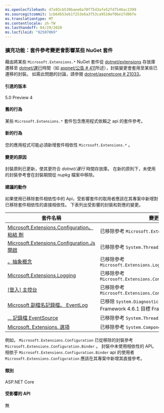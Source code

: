 ```yaml
---
ms.openlocfilehash: d7a93cb539baee6a70f75d3afe52fd7546ac2399
ms.sourcegitcommit: 1cb64b53eb1f253e6a3f53ca9510ef0be1fd06fe
ms.translationtype: MT
ms.contentlocale: zh-TW
ms.lasthandoff: 04/29/2020
ms.locfileid: "82507069"
---
```

### <a name="extensions-package-reference-changes-affecting-some-nuget-packages"></a>擴充功能：套件參考變更會影響某些 NuGet 套件

藉由將某些 `Microsoft.Extensions.*` NuGet 套件從 [dotnet/extensions](https://github.com/dotnet/extensions) 存放庫遷移至 [dotnet/運行](https://github.com/dotnet/runtime)時間（如 [aspnet/公告 # 411](https://github.com/aspnet/Announcements/issues/411)所述），封裝變更會套用至某些已遷移的封裝。 如需此問題的討論，請參閱 [dotnet/aspnetcore # 21033](https://github.com/dotnet/aspnetcore/issues/21033)。

#### <a name="version-introduced"></a>引進的版本

5.0 Preview 4

#### <a name="old-behavior"></a>舊的行為

某些 `Microsoft.Extensions.*` 套件包含應用程式依賴之 api 的套件參考。

#### <a name="new-behavior"></a>新的行為

您的應用程式可能必須新增套件相依性 `Microsoft.Extensions.*` 。

#### <a name="reason-for-change"></a>變更的原因

封裝原則已更新，使其更符合 *dotnet/運行* 時間存放庫。 在新的原則下，未使用的封裝參考會在封裝期間從 *nupkg* 檔案中移除。

#### <a name="recommended-action"></a>建議的動作

如果使用已移除套件相依性中的 Api，受影響套件的取用者應該在其專案中新增對已移除套件相依性的直接相依性。 下表列出受影響的封裝和對應的變更。

|套件名稱|變更描述|
|------------|------------------|
|[Microsoft.Extensions.Configuration。粘結 劑](https://nuget.org/packages/Microsoft.Extensions.Configuration.Binder)|已移除參考 `Microsoft.Extensions.Configuration`|
|[Microsoft.Extensions.Configuration.Js開啟](https://nuget.org/packages/Microsoft.Extensions.Configuration.Json)    |已移除參考 `System.Threading.Tasks.Extensions`|
|[。抽象概念](https://nuget.org/packages/Microsoft.Extensions.Hosting.Abstractions)|已移除參考 `Microsoft.Extensions.Logging.Abstractions`|
|[Microsoft.Extensions.Logging](https://nuget.org/packages/Microsoft.Extensions.Logging)                          |已移除參考 `Microsoft.Extensions.Configuration.Binder`|
|[[登入] 主控台](https://nuget.org/packages/Microsoft.Extensions.Logging.Console)          |已移除參考 `Microsoft.Extensions.Configuration.Abstractions`|
|[Microsoft 副檔名記錄檔。 EventLog](https://nuget.org/packages/Microsoft.Extensions.Logging.EventLog)        |已移除 `System.Diagnostics.EventLog` .NET Framework 4.6.1 目標 Framework 標記的參考|
|[... 記錄檔 EventSource](https://nuget.org/packages/Microsoft.Extensions.Logging.EventSource)  |已移除參考 `System.Threading.Tasks.Extensions`|
|[Microsoft. Extensions. 選項](https://nuget.org/packages/Microsoft.Extensions.Options)                          |已移除參考 `System.ComponentModel.Annotations`|

例如， `Microsoft.Extensions.Configuration` 已從移除的封裝參考 `Microsoft.Extensions.Configuration.Binder` 。 封裝中未使用相依性的 API。 相依于 `Microsoft.Extensions.Configuration.Binder` api 的使用者 `Microsoft.Extensions.Configuration` 應該在其專案中新增其直接參考。

#### <a name="category"></a>類別

ASP.NET Core

#### <a name="affected-apis"></a>受影響的 API

無

<!--

#### Affected APIs

Not detectable via API analysis

-->

